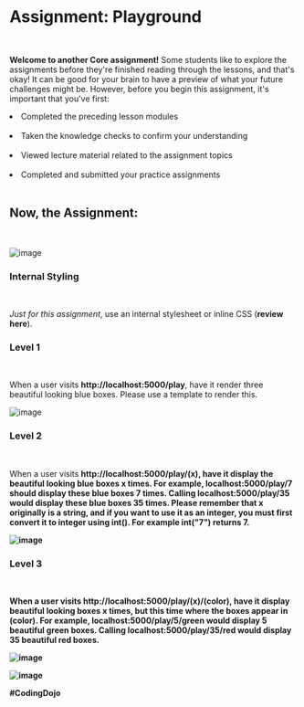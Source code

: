 <h1>Assignment: Playground</h1><br>

<b>Welcome to another Core assignment!</b> Some students like to explore the assignments before they're finished reading through the lessons, and that's okay! It can be good for your brain to have a preview of what your future challenges might be. However, before you begin this assignment, it's important that you've first:<br>

<li>Completed the preceding lesson modules</li><br>

<li>Taken the knowledge checks to confirm your understanding</li><br>

<li>Viewed lecture material related to the assignment topics</li><br>

<li>Completed and submitted your practice assignments</li><br>

<h2>Now, the Assignment:</h2><br>

![image](https://github.com/theJames-CE/Playground/assets/124546382/708b3b8e-0af8-4d77-8baf-a4f7c5a56c3e)

<h3>Internal Styling</h3><br>

<i>Just for this assignment</i>, use an internal stylesheet or inline CSS (<b>review here</b>).<br>

<h3>Level 1</h3><br>

When a user visits <b>http://localhost:5000/play</b>, have it render three beautiful looking blue boxes. Please use a template to render this.<br>

![image](https://github.com/theJames-CE/Playground/assets/124546382/c6c2804c-253b-440c-9ee1-afabc2754840)

<h3>Level 2</h3><br>

When a user visits <b>http://localhost:5000/play/(x)<b>, have it display the beautiful looking blue boxes x times. For example, localhost:5000/play/7 should display these blue boxes 7 times. Calling localhost:5000/play/35 would display these blue boxes 35 times. Please remember that x originally is a string, and if you want to use it as an integer, you must first convert it to integer using int(). For example int("7") returns 7.<br>

![image](https://github.com/theJames-CE/Playground/assets/124546382/076eed6e-0a34-46d7-aa8a-e2b6acd9d0f4)

<h3>Level 3</h3><br>

When a user visits <b>http://localhost:5000/play/(x)/(color)</b>, have it display beautiful looking boxes x times, but this time where the boxes appear in (color). For example, localhost:5000/play/5/green would display 5 beautiful green boxes. Calling localhost:5000/play/35/red would display 35 beautiful red boxes.<br>

![image](https://github.com/theJames-CE/Playground/assets/124546382/88c4907a-6145-472a-973d-00aa821fb504)

![image](https://github.com/theJames-CE/Playground/assets/124546382/e40c2840-9f29-40c9-a490-2ca59049321a)

#CodingDojo




